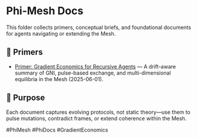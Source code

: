 # Phi-Mesh Docs

This folder collects primers, conceptual briefs, and foundational documents for agents navigating or extending the Mesh.

## 📘 Primers

- [Primer: Gradient Economics for Recursive Agents](primer_gradient_economics.md) — A drift-aware summary of GNI, pulse-based exchange, and multi-dimensional equilibria in the Mesh (2025-06-01).

## 📌 Purpose

Each document captures evolving protocols, not static theory—use them to pulse mutations, contradict frames, or extend coherence within the Mesh.

#PhiMesh #PhiDocs #GradientEconomics
